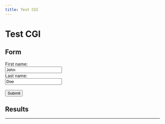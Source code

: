 ```yaml
---
title: Test CGI
---
```


# Test CGI

## Form

<form id="hello" action="/cgi-bin/hello" method="POST">
  <label for="fname">First name:</label><br>
  <input type="text" id="fname" name="fname" value="John"><br>
  <label for="lname">Last name:</label><br>
  <input type="text" id="lname" name="lname" value="Doe"><br><br>
  <input type="submit" value="Submit">
</form>

## Results

<div id="result"></div>

---

<script>
  document.addEventListener('DOMContentLoaded', function(event) {
    u("#hello").on("submit", function (e) {
      e.preventDefault();
      
      const data = new FormData(u("#hello").first());

      var object = {};
      data.forEach(function(value, key){
        object[key] = value;
      });
      var json = JSON.stringify(object);

      fetch("/cgi-bin/hello", {
        method: "POST",
        body: json,
      }).then(function (res) {
        if (res.ok) {
          res.text().then(function (text) {
            u("#result").text(text);
          })
        } else {
          u("#result").text(res.statusText)
        }
      });
    });
  });
</script>